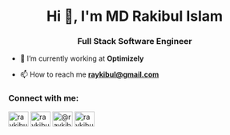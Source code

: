 <h1 align="center">Hi 👋, I'm MD Rakibul Islam</h1>
<h3 align="center">Full Stack Software Engineer</h3>

- 🔭 I’m currently working at **Optimizely**

- 📫 How to reach me **raykibul@gmail.com**

<h3 align="left">Connect with me:</h3>
<p align="left">
<a href="https://linkedin.com/in/raykibul" target="blank"><img align="center" src="https://raw.githubusercontent.com/rahuldkjain/github-profile-readme-generator/master/src/images/icons/Social/linked-in-alt.svg" alt="raykibul" height="30" width="40" /></a>
<a href="https://fb.com/raykibul" target="blank"><img align="center" src="https://raw.githubusercontent.com/rahuldkjain/github-profile-readme-generator/master/src/images/icons/Social/facebook.svg" alt="raykibul" height="30" width="40" /></a>
<a href="https://medium.com/@raykibul" target="blank"><img align="center" src="https://raw.githubusercontent.com/rahuldkjain/github-profile-readme-generator/master/src/images/icons/Social/medium.svg" alt="@raykibul" height="30" width="40" /></a>
<a href="https://www.youtube.com/c/raykibul" target="blank"><img align="center" src="https://raw.githubusercontent.com/rahuldkjain/github-profile-readme-generator/master/src/images/icons/Social/youtube.svg" alt="raykibul" height="30" width="40" /></a>
</p>
